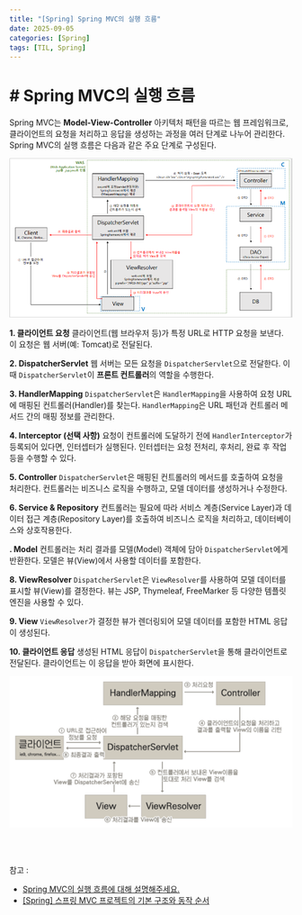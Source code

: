 ```yaml
---
title: "[Spring] Spring MVC의 실행 흐름"
date: 2025-09-05
categories: [Spring]
tags: [TIL, Spring]
---
```



# # Spring MVC의 실행 흐름

Spring MVC는 **Model-View-Controller** 아키텍처 패턴을 따르는 웹 프레임워크로, 클라이언트의 요청을 처리하고 응답을 생성하는 과정을 여러 단계로 나누어 관리한다. Spring MVC의 실행 흐름은 다음과 같은 주요 단계로 구성된다.

![img](/assets/img/til/cs/mvc.png)
<br />

**1. 클라이언트 요청**
클라이언트(웹 브라우저 등)가 특정 URL로 HTTP 요청을 보낸다. 이 요청은 웹 서버(예: Tomcat)로 전달된다.
<br />

**2. DispatcherServlet**
웹 서버는 모든 요청을 `DispatcherServlet`으로 전달한다. 이때 `DispatcherServlet`이 **프론트 컨트롤러**의 역할을 수행한다.
<br />

**3. HandlerMapping**
`DispatcherServlet`은 `HandlerMapping`을 사용하여 요청 URL에 매핑된 컨트롤러(Handler)를 찾는다. `HandlerMapping`은 URL 패턴과 컨트롤러 메서드 간의 매핑 정보를 관리한다.
<br />

**4. Interceptor (선택 사항)**
요청이 컨트롤러에 도달하기 전에 `HandlerInterceptor`가 등록되어 있다면, 인터셉터가 실행된다. 인터셉터는 요청 전처리, 후처리, 완료 후 작업 등을 수행할 수 있다.
<br />

**5. Controller**
`DispatcherServlet`은 매핑된 컨트롤러의 메서드를 호출하여 요청을 처리한다. 컨트롤러는 비즈니스 로직을 수행하고, 모델 데이터를 생성하거나 수정한다.
<br />

**6. Service & Repository**
컨트롤러는 필요에 따라 서비스 계층(Service Layer)과 데이터 접근 계층(Repository Layer)를 호출하여 비즈니스 로직을 처리하고, 데이터베이스와 상호작용한다.
<br />

**. Model**
컨트롤러는 처리 결과를 모델(Model) 객체에 담아 `DispatcherServlet`에게 반환한다. 모델은 뷰(View)에서 사용할 데이터를 포함한다.
<br />

**8. ViewResolver**
`DispatcherServlet`은 `ViewResolver`를 사용하여 모델 데이터를 표시할 뷰(View)를 결정한다. 뷰는 JSP, Thymeleaf, FreeMarker 등 다양한 템플릿 엔진을 사용할 수 있다.
<br />

**9. View**
`ViewResolver`가 결정한 뷰가 렌더링되어 모델 데이터를 포함한 HTML 응답이 생성된다.
<br />

**10.  클라이언트 응답**
생성된 HTML 응답이 `DispatcherServlet`을 통해 클라이언트로 전달된다. 클라이언트는 이 응답을 받아 화면에 표시한다.
<br />

![img](/assets/img/til/cs/mvc2.png)

<br /><br />

참고 : 
- [Spring MVC의 실행 흐름에 대해 설명해주세요.](https://www.maeil-mail.kr/question/11)
- [[Spring] 스프링 MVC 프로젝트의 기본 구조와 동작 순서](https://hpark3.tistory.com/28)
